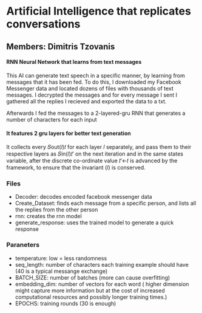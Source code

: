 # Artificial Intelligence that replicates conversations

## Members: Dimitris Tzovanis

#### RNN Neural Network that learns from text messages

This AI can generate text speech in a specific manner, by learning from messages that it has been fed.
To do this, I downloaded my Facebook Messenger data and located dozens of files with thousands of text messages.
I decrypted the messages and for every message I sent I gathered all the replies I recieved and exported the data to a txt.

Afterwards I fed the messages to a 2-layered-gru RNN that generates a number of characters for each input

#### It features 2 gru layers for better text generation

It collects every 𝑆out(𝑙)𝑡 for each layer 𝑙 separately, and pass them to their respective layers as 𝑆in(𝑙)𝑡′ on the next iteration and in the same states variable, after the discrete co-ordinate value 𝑡′←𝑡 is advanced by the framework, to ensure that the invariant (𝑙) is conserved.


### Files

- Decoder: decodes encoded facebook messenger data
- Create_Dataset: finds each message from a specific person, and lists all the replies from the other person
- rnn: creates the rnn model
- generate_response: uses the trained model to generate a quick response


### Paraneters

- temperature: low = less randomness
- seq_length: number of characters each training example should have (40 is a typical messange exchange)
- BATCH_SIZE: number of batches (more can cause overfitting)
- embedding_dim: number of vectors for each word ( higher dimension might capture more information but at the cost of increased computational resources and possibly longer training times.)
- EPOCHS: training rounds (30 is enough)

